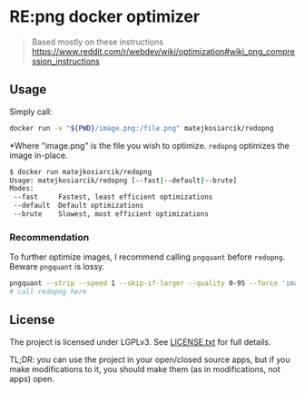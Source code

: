# RE:png docker optimizer

> Based mostly on these instructions <https://www.reddit.com/r/webdev/wiki/optimization#wiki_png_compression_instructions>

## Usage

Simply call:

```sh
docker run -v "${PWD}/image.png:/file.png" matejkosiarcik/redopng
```

\*Where "image.png" is the file you wish to optimize.
`redopng` optimizes the image in-place.

```sh
$ docker run matejkosiarcik/redopng
Usage: matejkosiarcik/redopng [--fast|--default|--brute]
Modes:
 --fast   	Fastest, least efficient optimizations
 --default	Default optimizations
 --brute	Slowest, most efficient optimizations
```

### Recommendation

To further optimize images, I recommend calling `pngquant` before `redopng`.
Beware `pngquant` is lossy.

```sh
pngquant --strip --speed 1 --skip-if-larger --quality 0-95 --force 'image.png' --output 'image.png'
# call redopng here
```

## License

The project is licensed under LGPLv3.
See [LICENSE.txt](./LICENSE.txt) for full details.

TL;DR: you can use the project in your open/closed source apps, but if you make
modifications to it, you should make them (as in modifications, not apps) open.
